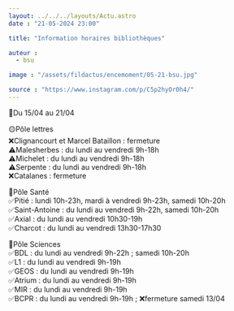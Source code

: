 ```yaml
---
layout: ../../../layouts/Actu.astro
date : "21-05-2024 23:00"

title: "Information horaires bibliothèques"

auteur :
  - bsu

image : "/assets/fildactus/encemoment/05-21-bsu.jpg"

source : "https://www.instagram.com/p/C5p2hyOr0h4/"
---
```


📆Du 15/04 au 21/04

🟡Pôle lettres  
❌Clignancourt et Marcel Bataillon : fermeture  
⚠️Malesherbes : du lundi au vendredi 9h-18h  
⚠️Michelet : du lundi au vendredi 9h-18h  
⚠️Serpente : du lundi au vendredi 9h-18h  
❌Catalanes : fermeture

🔴Pôle Santé  
✅Pitié : lundi 10h-23h, mardi à vendredi 9h-23h, samedi 10h-20h  
✅Saint-Antoine : du lundi au vendredi 9h-22h, samedi 10h-20h  
✅Axial : du lundi au vendredi 10h30-19h  
✅Charcot : du lundi au vendredi 13h30-17h30

🔵Pôle Sciences  
✅BDL : du lundi au vendredi 9h-22h ; samedi 10h-20h  
✅L1 : du lundi au vendredi 9h-19h  
✅GEOS : du lundi au vendredi 9h-19h  
✅Atrium : du lundi au vendredi 9h-19h  
✅MIR : du lundi au vendredi 9h-19h  
✅BCPR : du lundi au vendredi 9h-19h ; ❌fermeture samedi 13/04
